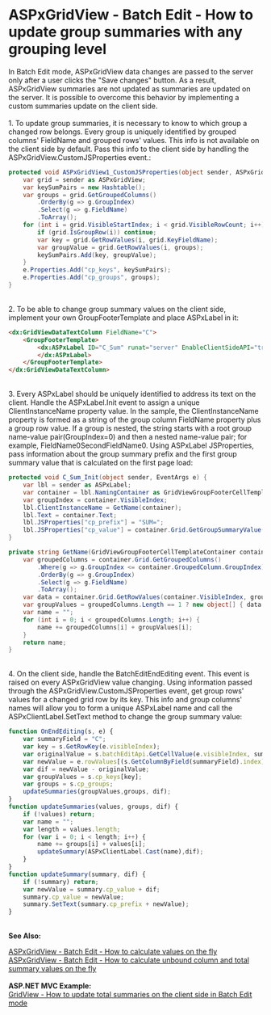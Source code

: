 # ASPxGridView - Batch Edit - How to update group summaries with any grouping level


In Batch Edit mode, ASPxGridView data changes are passed to the server only after a user clicks the "Save changes" button. As a result, ASPxGridView summaries are not updated as summaries are updated on the server. It is possible to overcome this behavior by implementing a custom summaries update on the client side. <br><br>1. To update group summaries, it is necessary to know to which group a changed row belongs. Every group is uniquely identified by grouped columns' FieldName and grouped rows' values. This info is not available on the client side by default. Pass this info to the client side by handling the ASPxGridView.CustomJSProperties event.:<br>


```cs
protected void ASPxGridView1_CustomJSProperties(object sender, ASPxGridViewClientJSPropertiesEventArgs e) {
    var grid = sender as ASPxGridView;
    var keySumPairs = new Hashtable();
    var groups = grid.GetGroupedColumns()
        .OrderBy(g => g.GroupIndex)
        .Select(g => g.FieldName)
        .ToArray();
    for (int i = grid.VisibleStartIndex; i < grid.VisibleRowCount; i++) {
        if (grid.IsGroupRow(i)) continue;
        var key = grid.GetRowValues(i, grid.KeyFieldName);
        var groupValue = grid.GetRowValues(i, groups);
        keySumPairs.Add(key, groupValue);
    }
    e.Properties.Add("cp_keys", keySumPairs);
    e.Properties.Add("cp_groups", groups);
}

```


<br>2. To be able to change group summary values on the client side, implement your own GroupFooterTemplate and place ASPxLabel in it:<br>


```aspx
<dx:GridViewDataTextColumn FieldName="C">
    <GroupFooterTemplate>
        <dx:ASPxLabel ID="C_Sum" runat="server" EnableClientSideAPI="true" OnInit ="C_Sum_Init">
        </dx:ASPxLabel>
    </GroupFooterTemplate>
</dx:GridViewDataTextColumn>

```


<br>3. Every ASPxLabel should be uniquely identified to address its text on the client. Handle the ASPxLabel.Init event to assign a unique ClientInstanceName property value. In the sample, the ClientInstanceName property is formed as a string of the group column FieldName property plus a group row value. If a group is nested, the string starts with a root group name-value pair(GroupIndex=0) and then a nested name-value pair; for example, FieldName0SecondFieldName0. Using ASPxLabel JSProperties, pass information about the group summary prefix and the first group summary value that is calculated on the first page load:<br>


```cs
protected void C_Sum_Init(object sender, EventArgs e) {
    var lbl = sender as ASPxLabel;
    var container = lbl.NamingContainer as GridViewGroupFooterCellTemplateContainer;
    var groupIndex = container.VisibleIndex;
    lbl.ClientInstanceName = GetName(container);
    lbl.Text = container.Text;
    lbl.JSProperties["cp_prefix"] = "SUM=";
    lbl.JSProperties["cp_value"] = container.Grid.GetGroupSummaryValue(groupIndex, container.Grid.GroupSummary["C"]);
}

private string GetName(GridViewGroupFooterCellTemplateContainer container) {
    var groupedColumns = container.Grid.GetGroupedColumns()
        .Where(g => g.GroupIndex <= container.GroupedColumn.GroupIndex)
        .OrderBy(g => g.GroupIndex)
        .Select(g => g.FieldName)
        .ToArray();
    var data = container.Grid.GetRowValues(container.VisibleIndex, groupedColumns);
    var groupValues = groupedColumns.Length == 1 ? new object[] { data } : data as object[];
    var name = "";
    for (int i = 0; i < groupedColumns.Length; i++) {
        name += groupedColumns[i] + groupValues[i];
    }
    return name;
}

```


<p><br>4. On the client side, handle the BatchEditEndEditing event. This event is raised on every ASPxGridView value changing. Using information passed through the ASPxGridView.CustomJSProperties event, get group rows' values for a changed grid row by its key. This info and group columns' names will allow you to form a unique ASPxLabel name and call the ASPxClientLabel.SetText method to change the group summary value:</p>


```js
function OnEndEditing(s, e) {
    var summaryField = "C";
    var key = s.GetRowKey(e.visibleIndex);
    var originalValue = s.batchEditApi.GetCellValue(e.visibleIndex, summaryField);
    var newValue = e.rowValues[(s.GetColumnByField(summaryField).index)].value;
    var dif = newValue - originalValue;            
    var groupValues = s.cp_keys[key];
    var groups = s.cp_groups;
    updateSummaries(groupValues,groups, dif);
}
function updateSummaries(values, groups, dif) {
    if (!values) return;
    var name = "";
    var length = values.length;
    for (var i = 0; i < length; i++) {
        name += groups[i] + values[i];
        updateSummary(ASPxClientLabel.Cast(name),dif);
    }
}
function updateSummary(summary, dif) {
    if (!summary) return;
    var newValue = summary.cp_value + dif;
    summary.cp_value = newValue;
    summary.SetText(summary.cp_prefix + newValue);
}
```


<p><strong><br>See Also:</strong></p>
<p><a href="https://www.devexpress.com/Support/Center/p/T114539">ASPxGridView - Batch Edit - How to calculate values on the fly</a> <br><a href="https://www.devexpress.com/Support/Center/p/T116925">ASPxGridView - Batch Edit - How to calculate unbound column and total summary values on the fly</a> <br><br><strong>ASP.NET MVC Example:</strong><br><a href="https://www.devexpress.com/Support/Center/p/T137186">GridView - How to update total summaries on the client side in Batch Edit mode</a></p>

<br/>


